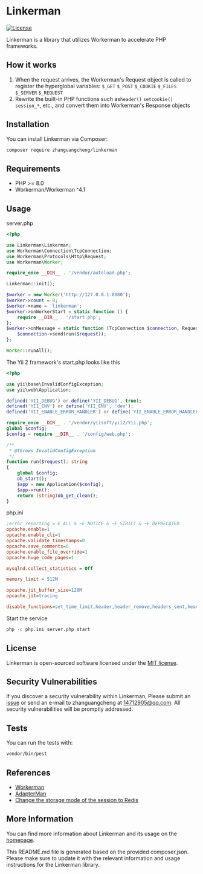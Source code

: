 # Linkerman

[![License](https://img.shields.io/badge/license-MIT-brightgreen.svg)](https://github.com/zhanguangcheng/linkerman/blob/master/LICENSE)

Linkerman is a library that utilizes Workerman to accelerate PHP frameworks.

## How it works

1. When the request arrives, the Workerman's Request object is called to register the hyperglobal variables: `$_GET` `$_POST` `$_COOKIE` `$_FILES` `$_SERVER` `$_REQUEST`
2. Rewrite the built-in PHP functions such as`header()` `setcookie()` `session_*`, etc., and convert them into Workerman's Response objects


## Installation

You can install Linkerman via Composer:

```bash
composer require zhanguangcheng/linkerman
```

## Requirements

- PHP >= 8.0
- Workerman/Workerman ^4.1

## Usage

server.php
```php
<?php

use Linkerman\Linkerman;
use Workerman\Connection\TcpConnection;
use Workerman\Protocols\Http\Request;
use Workerman\Worker;

require_once __DIR__ . '/vendor/autoload.php';

Linkerman::init();

$worker = new Worker('http://127.0.0.1:8080');
$worker->count = 8;
$worker->name = 'linkerman';
$worker->onWorkerStart = static function () {
    require __DIR__ . '/start.php';
};
$worker->onMessage = static function (TcpConnection $connection, Request $request) {
    $connection->send(run($request));
};

Worker::runAll();
```

The Yii 2 framework's start.php looks like this
```php
<?php

use yii\base\InvalidConfigException;
use yii\web\Application;

defined('YII_DEBUG') or define('YII_DEBUG', true);
defined('YII_ENV') or define('YII_ENV', 'dev');
defined('YII_ENABLE_ERROR_HANDLER') or define('YII_ENABLE_ERROR_HANDLER', false);

require_once __DIR__ . '/vendor/yiisoft/yii2/Yii.php';
global $config;
$config = require __DIR__ . '/config/web.php';

/**
 * @throws InvalidConfigException
 */
function run($request): string
{
    global $config;
    ob_start();
    $app = new Application($config);
    $app->run();
    return (string)ob_get_clean();
}
```

php.ini
```ini
;error_reporting = E_ALL & ~E_NOTICE & ~E_STRICT & ~E_DEPRECATED
opcache.enable=1
opcache.enable_cli=1
opcache.validate_timestamps=0
opcache.save_comments=0
opcache.enable_file_override=1
opcache.huge_code_pages=1

mysqlnd.collect_statistics = Off

memory_limit = 512M

opcache.jit_buffer_size=128M
opcache.jit=tracing

disable_functions=set_time_limit,header,header_remove,headers_sent,headers_list,http_response_code,setcookie,setrawcookie,session_start,session_id,session_name,session_save_path,session_status,session_write_close,session_regenerate_id,session_unset
```

Start the service
```bash
php -c php.ini server.php start
```

## License

Linkerman is open-sourced software licensed under the [MIT license](https://github.com/zhanguangcheng/linkerman/blob/master/LICENSE).


## Security Vulnerabilities

If you discover a security vulnerability within Linkerman, Please submit an [issue](https://github.com/zhanguangcheng/linkerman/issues) or send an e-mail to zhanguangcheng at 14712905@qq.com. All security vulnerabilities will be promptly addressed.

## Tests

You can run the tests with:

```bash
vendor/bin/pest
```

## References

- [Workerman](https://www.workerman.net/)
- [AdapterMan](https://github.com/joanhey/AdapterMan)
- [Change the storage mode of the session to Redis](https://www.workerman.net/doc/workerman/http/session-control.html)

## More Information

You can find more information about Linkerman and its usage on the [homepage](https://github.com/zhanguangcheng/linkerman).

This README.md file is generated based on the provided composer.json. Please make sure to update it with the relevant information and usage instructions for the Linkerman library.